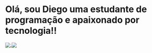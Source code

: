 <h1>Olá, sou Diego uma estudante de programação e apaixonado por tecnologia!!</h1>
<a href="https://github-readme-stats.vercel.app/api?username=diegotx2008&show_icons=true&theme=cobalt&count_private=true">
  <img align="center" src="https://github-readme-stats.vercel.app/api?username=diegotx2008&show_icons=true&theme=cobalt&count_private=true" />
</a>
<a href="https://github.com/anuraghazra/github-readme-stats" width="50%">
  <img align="center" src="https://github-readme-stats.vercel.app/api/top-langs/?username=diegotx2008&layout=compact&theme=cobalt" />
</a>
